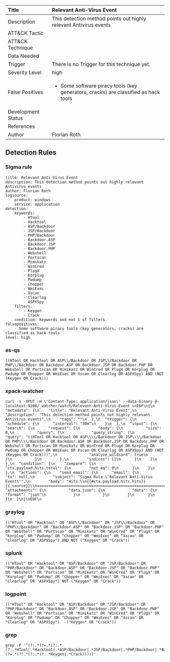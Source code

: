 | Title                | Relevant Anti-Virus Event                                                                                                                                                 |
|:---------------------|:------------------------------------------------------------------------------------------------------------------------------------------------------------|
| Description          | This detection method points out highly relevant Antivirus events                                                                                                                                           |
| ATT&amp;CK Tactic    | <ul></ul>  |
| ATT&amp;CK Technique | <ul></ul>                             |
| Data Needed          | <ul></ul>                                                         |
| Trigger              |  There is no Trigger for this technique yet.  |
| Severity Level       | high                                                                                                                                                 |
| False Positives      | <ul><li>Some software piracy tools (key generators, cracks) are classified as hack tools</li></ul>                                                                  |
| Development Status   |                                                                                                                                                 |
| References           | <ul></ul>                                                          |
| Author               | Florian Roth                                                                                                                                                |


## Detection Rules

### Sigma rule

```
title: Relevant Anti-Virus Event
description: This detection method points out highly relevant Antivirus events
author: Florian Roth
logsource:
    product: windows
    service: application
detection:
    keywords:
        - HTool
        - Hacktool
        - ASP/Backdoor
        - JSP/Backdoor
        - PHP/Backdoor
        - Backdoor.ASP
        - Backdoor.JSP
        - Backdoor.PHP
        - Webshell
        - Portscan
        - Mimikatz
        - WinCred
        - PlugX
        - Korplug
        - Pwdump
        - Chopper
        - WmiExec
        - Xscan
        - Clearlog
        - ASPXSpy
    filters:
        - Keygen
        - Crack
    condition: keywords and not 1 of filters
falsepositives:
    - Some software piracy tools (key generators, cracks) are classified as hack tools
level: high

```





### es-qs
    
```
((HTool OR Hacktool OR ASP\\/Backdoor OR JSP\\/Backdoor OR PHP\\/Backdoor OR Backdoor.ASP OR Backdoor.JSP OR Backdoor.PHP OR Webshell OR Portscan OR Mimikatz OR WinCred OR PlugX OR Korplug OR Pwdump OR Chopper OR WmiExec OR Xscan OR Clearlog OR ASPXSpy) AND (NOT (Keygen OR Crack)))
```


### xpack-watcher
    
```
curl -s -XPUT -H \'Content-Type: application/json\' --data-binary @- localhost:9200/_watcher/watch/Relevant-Anti-Virus-Event <<EOF\n{\n  "metadata": {\n    "title": "Relevant Anti-Virus Event",\n    "description": "This detection method points out highly relevant Antivirus events",\n    "tags": ""\n  },\n  "trigger": {\n    "schedule": {\n      "interval": "30m"\n    }\n  },\n  "input": {\n    "search": {\n      "request": {\n        "body": {\n          "size": 0,\n          "query": {\n            "query_string": {\n              "query": "((HTool OR Hacktool OR ASP\\\\/Backdoor OR JSP\\\\/Backdoor OR PHP\\\\/Backdoor OR Backdoor.ASP OR Backdoor.JSP OR Backdoor.PHP OR Webshell OR Portscan OR Mimikatz OR WinCred OR PlugX OR Korplug OR Pwdump OR Chopper OR WmiExec OR Xscan OR Clearlog OR ASPXSpy) AND (NOT (Keygen OR Crack)))",\n              "analyze_wildcard": true\n            }\n          }\n        },\n        "indices": []\n      }\n    }\n  },\n  "condition": {\n    "compare": {\n      "ctx.payload.hits.total": {\n        "not_eq": 0\n      }\n    }\n  },\n  "actions": {\n    "send_email": {\n      "email": {\n        "to": null,\n        "subject": "Sigma Rule \'Relevant Anti-Virus Event\'",\n        "body": "Hits:\\n{{#ctx.payload.hits.hits}}{{_source}}\\n================================================================================\\n{{/ctx.payload.hits.hits}}",\n        "attachments": {\n          "data.json": {\n            "data": {\n              "format": "json"\n            }\n          }\n        }\n      }\n    }\n  }\n}\nEOF\n
```


### graylog
    
```
(("HTool" OR "Hacktool" OR "ASP\\/Backdoor" OR "JSP\\/Backdoor" OR "PHP\\/Backdoor" OR "Backdoor.ASP" OR "Backdoor.JSP" OR "Backdoor.PHP" OR "Webshell" OR "Portscan" OR "Mimikatz" OR "WinCred" OR "PlugX" OR "Korplug" OR "Pwdump" OR "Chopper" OR "WmiExec" OR "Xscan" OR "Clearlog" OR "ASPXSpy") AND NOT ("Keygen" OR "Crack"))
```


### splunk
    
```
(("HTool" OR "Hacktool" OR "ASP/Backdoor" OR "JSP/Backdoor" OR "PHP/Backdoor" OR "Backdoor.ASP" OR "Backdoor.JSP" OR "Backdoor.PHP" OR "Webshell" OR "Portscan" OR "Mimikatz" OR "WinCred" OR "PlugX" OR "Korplug" OR "Pwdump" OR "Chopper" OR "WmiExec" OR "Xscan" OR "Clearlog" OR "ASPXSpy") NOT ("Keygen" OR "Crack"))
```


### logpoint
    
```
(("HTool" OR "Hacktool" OR "ASP/Backdoor" OR "JSP/Backdoor" OR "PHP/Backdoor" OR "Backdoor.ASP" OR "Backdoor.JSP" OR "Backdoor.PHP" OR "Webshell" OR "Portscan" OR "Mimikatz" OR "WinCred" OR "PlugX" OR "Korplug" OR "Pwdump" OR "Chopper" OR "WmiExec" OR "Xscan" OR "Clearlog" OR "ASPXSpy")  -("Keygen" OR "Crack"))
```


### grep
    
```
grep -P '^(?:.*(?=.*(?:.*(?:.*HTool|.*Hacktool|.*ASP/Backdoor|.*JSP/Backdoor|.*PHP/Backdoor|.*Backdoor\\.ASP|.*Backdoor\\.JSP|.*Backdoor\\.PHP|.*Webshell|.*Portscan|.*Mimikatz|.*WinCred|.*PlugX|.*Korplug|.*Pwdump|.*Chopper|.*WmiExec|.*Xscan|.*Clearlog|.*ASPXSpy)))(?=.*(?!.*(?:.*(?:.*Keygen|.*Crack)))))'
```



